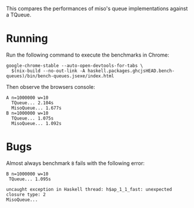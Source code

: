 This compares the performances of miso's queue implementations against a TQueue.

Running
=======

Run the following command to execute the benchmarks in Chrome:

```
google-chrome-stable --auto-open-devtools-for-tabs \
  $(nix-build --no-out-link -A haskell.packages.ghcjsHEAD.bench-queues)/bin/bench-queues.jsexe/index.html
```

Then observe the browsers console:

```
A n=1000000 w=10
  TQueue... 2.104s
  MisoQueue... 1.677s
B n=1000000 w=10
  TQueue... 1.075s
  MisoQueue... 1.092s
```

Bugs
====

Almost always benchmark `B` fails with the following error:

```
B n=1000000 w=10
 TQueue... 1.095s

uncaught exception in Haskell thread: h$ap_1_1_fast: unexpected closure type: 2
MisoQueue...
```
